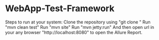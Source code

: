 # WebApp-Test-Framework

Steps to run at your system:
Clone the repository using "git clone "
Run "mvn clean test"
Run "mvn site"
Run "mvn jetty:run"
And then open url in your any browser "http://localhost:8080" to open the Allure Report.
